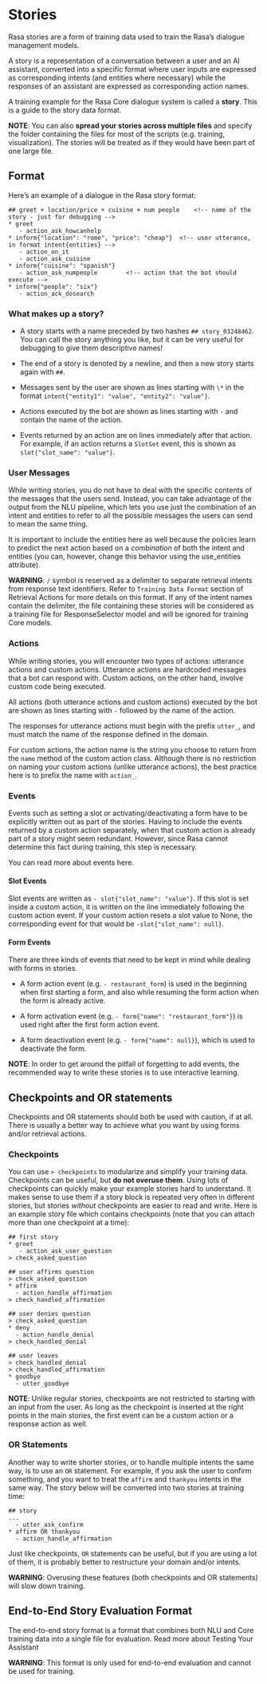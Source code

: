# Stories

Rasa stories are a form of training data used to train the Rasa’s dialogue management models.

A story is a representation of a conversation between a user and an AI assistant, converted into a specific format where user inputs are expressed as corresponding intents (and entities where necessary) while the responses of an assistant are expressed as corresponding action names.

A training example for the Rasa Core dialogue system is called a **story**.
This is a guide to the story data format.

**NOTE**: You can also **spread your stories across multiple files** and specify the
folder containing the files for most of the scripts (e.g. training,
visualization). The stories will be treated as if they would have
been part of one large file.

## Format

Here’s an example of a dialogue in the Rasa story format:

```
## greet + location/price + cuisine + num people    <!-- name of the story - just for debugging -->
* greet
   - action_ask_howcanhelp
* inform{"location": "rome", "price": "cheap"}  <!-- user utterance, in format intent{entities} -->
   - action_on_it
   - action_ask_cuisine
* inform{"cuisine": "spanish"}
   - action_ask_numpeople        <!-- action that the bot should execute -->
* inform{"people": "six"}
   - action_ack_dosearch
```

### What makes up a story?


* A story starts with a name preceded by two hashes `## story_03248462`.
You can call the story anything you like, but it can be very useful for
debugging to give them descriptive names!


* The end of a story is denoted by a newline, and then a new story
starts again with `##`.


* Messages sent by the user are shown as lines starting with `\*`
in the format `intent{"entity1": "value", "entity2": "value"}`.


* Actions executed by the bot are shown as lines starting with `-`
and contain the name of the action.


* Events returned by an action are on lines immediately after that action.
For example, if an action returns a `SlotSet` event, this is shown as
`slot{"slot_name": "value"}`.

### User Messages

While writing stories, you do not have to deal with the specific contents of
the messages that the users send. Instead, you can take advantage of the output
from the NLU pipeline, which lets you use just the combination of an intent and
entities to refer to all the possible messages the users can send to mean the
same thing.

It is important to include the entities here as well because the policies learn
to predict the next action based on a *combination* of both the intent and
entities (you can, however, change this behavior using the
use_entities attribute).

**WARNING**: `/` symbol is reserved as a delimiter to separate retrieval intents from response text identifiers.
Refer to `Training Data Format` section of Retrieval Actions for more details on this format.
If any of the intent names contain the delimiter, the file containing these stories will be considered as a training
file for ResponseSelector model and will be ignored for training Core models.

### Actions

While writing stories, you will encounter two types of actions: utterance actions
and custom actions. Utterance actions are hardcoded messages that a bot can respond
with. Custom actions, on the other hand, involve custom code being executed.

All actions (both utterance actions and custom actions) executed by the bot are shown
as lines starting with `-` followed by the name of the action.

The responses for utterance actions must begin with the prefix `utter_`, and must match the name
of the response defined in the domain.

For custom actions, the action name is the string you choose to return from
the `name` method of the custom action class. Although there is no restriction
on naming your custom actions (unlike utterance actions), the best practice here is to
prefix the name with `action_`.

### Events

Events such as setting a slot or activating/deactivating a form have to be
explicitly written out as part of the stories. Having to include the events
returned by a custom action separately, when that custom action is already
part of a story might seem redundant. However, since Rasa cannot
determine this fact during training, this step is necessary.

You can read more about events here.

#### Slot Events

Slot events are written as `- slot{"slot_name": "value"}`. If this slot is set
inside a custom action, it is written on the line immediately following the
custom action event. If your custom action resets a slot value to None, the
corresponding event for that would be `-slot{"slot_name": null}`.

#### Form Events

There are three kinds of events that need to be kept in mind while dealing with
forms in stories.


* A form action event (e.g. `- restaurant_form`) is used in the beginning when first starting a form, and also while resuming the form action when the form is already active.


* A form activation event (e.g. `- form{"name": "restaurant_form"}`) is used right after the first form action event.


* A form deactivation event (e.g. `- form{"name": null}`), which is used to deactivate the form.

**NOTE**: In order to get around the pitfall of forgetting to add events, the recommended
way to write these stories is to use interactive learning.

## Checkpoints and OR statements

Checkpoints and OR statements should both be used with caution, if at all.
There is usually a better way to achieve what you want by using forms and/or
retrieval actions.

### Checkpoints

You can use `> checkpoints` to modularize and simplify your training
data. Checkpoints can be useful, but **do not overuse them**. Using
lots of checkpoints can quickly make your example stories hard to
understand. It makes sense to use them if a story block is repeated
very often in different stories, but stories *without* checkpoints
are easier to read and write. Here is an example story file which
contains checkpoints (note that you can attach more than one checkpoint
at a time):

```
## first story
* greet
   - action_ask_user_question
> check_asked_question

## user affirms question
> check_asked_question
* affirm
  - action_handle_affirmation
> check_handled_affirmation

## user denies question
> check_asked_question
* deny
  - action_handle_denial
> check_handled_denial

## user leaves
> check_handled_denial
> check_handled_affirmation
* goodbye
  - utter_goodbye
```

**NOTE**: Unlike regular stories, checkpoints are not restricted to starting with an
input from the user. As long as the checkpoint is inserted at the right points
in the main stories, the first event can be a custom action or a response action
as well.

### OR Statements

Another way to write shorter stories, or to handle multiple intents
the same way, is to use an `OR` statement. For example, if you ask
the user to confirm something, and you want to treat the `affirm`
and `thankyou` intents in the same way. The story below will be
converted into two stories at training time:

```
## story
...
  - utter_ask_confirm
* affirm OR thankyou
  - action_handle_affirmation
```

Just like checkpoints, `OR` statements can be useful, but if you are using a
lot of them, it is probably better to restructure your domain and/or intents.

**WARNING**: Overusing these features (both checkpoints and OR statements)
will slow down training.

## End-to-End Story Evaluation Format

The end-to-end story format is a format that combines both NLU and Core training data
into a single file for evaluation. Read more about Testing Your Assistant

**WARNING**: This format is only used for end-to-end evaluation and cannot be used for training.
